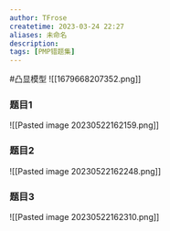 ```yaml
---
author: TFrose
createtime: 2023-03-24 22:27
aliases: 未命名
description:
tags: [PMP错题集]
---
```


#凸显模型
![[1679668207352.png]]

### 题目1
![[Pasted image 20230522162159.png]]

### 题目2
![[Pasted image 20230522162248.png]]

### 题目3
![[Pasted image 20230522162310.png]]
